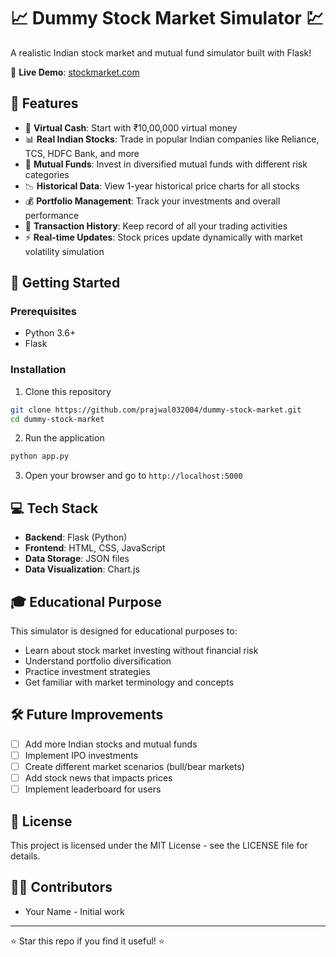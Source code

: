 # 📈 Dummy Stock Market Simulator 💹

A realistic Indian stock market and mutual fund simulator built with Flask!

🔗 **Live Demo**: [stockmarket.com](http://stockmarket.pythonanywhere.com)

## 🌟 Features

- 🏦 **Virtual Cash**: Start with ₹10,00,000 virtual money
- 📊 **Real Indian Stocks**: Trade in popular Indian companies like Reliance, TCS, HDFC Bank, and more
- 📱 **Mutual Funds**: Invest in diversified mutual funds with different risk categories
- 📉 **Historical Data**: View 1-year historical price charts for all stocks
- 💰 **Portfolio Management**: Track your investments and overall performance
- 📝 **Transaction History**: Keep record of all your trading activities
- ⚡ **Real-time Updates**: Stock prices update dynamically with market volatility simulation

## 🚀 Getting Started

### Prerequisites

- Python 3.6+
- Flask

### Installation

1. Clone this repository
```bash
git clone https://github.com/prajwal032004/dummy-stock-market.git
cd dummy-stock-market
```

2. Run the application
```bash
python app.py
```

3. Open your browser and go to `http://localhost:5000`

## 💻 Tech Stack

- **Backend**: Flask (Python)
- **Frontend**: HTML, CSS, JavaScript
- **Data Storage**: JSON files
- **Data Visualization**: Chart.js

## 🎓 Educational Purpose

This simulator is designed for educational purposes to:
- Learn about stock market investing without financial risk
- Understand portfolio diversification
- Practice investment strategies
- Get familiar with market terminology and concepts

## 🛠️ Future Improvements

- [ ] Add more Indian stocks and mutual funds
- [ ] Implement IPO investments
- [ ] Create different market scenarios (bull/bear markets)
- [ ] Add stock news that impacts prices
- [ ] Implement leaderboard for users

## 📄 License

This project is licensed under the MIT License - see the LICENSE file for details.

## 👨‍💻 Contributors

- Your Name - Initial work

---

⭐ Star this repo if you find it useful! ⭐
